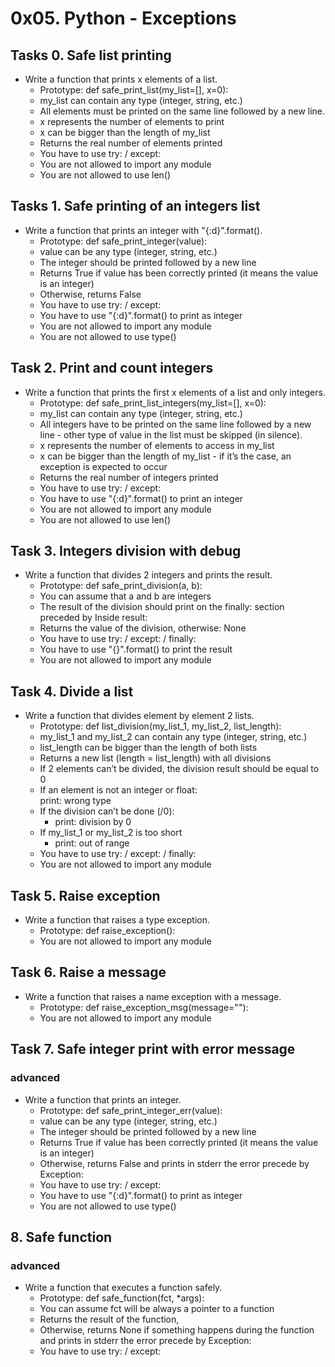# 0x05. Python - Exceptions  

## Tasks 0. Safe list printing  
- Write a function that prints x elements of a list.  
	+ Prototype: def safe_print_list(my_list=[], x=0):  
	+ my_list can contain any type (integer, string, etc.)  
	+ All elements must be printed on the same line followed by a new line.  
	+ x represents the number of elements to print  
	+ x can be bigger than the length of my_list  
	+ Returns the real number of elements printed  
	+ You have to use try: / except:  
	+ You are not allowed to import any module  
	+ You are not allowed to use len()  

## Tasks 1. Safe printing of an integers list  
- Write a function that prints an integer with "{:d}".format().  
	+ Prototype: def safe_print_integer(value):  
	+ value can be any type (integer, string, etc.)  
	+ The integer should be printed followed by a new line  
	+ Returns True if value has been correctly printed (it means the value is an integer)  
	+ Otherwise, returns False  
	+ You have to use try: / except:  
	+ You have to use "{:d}".format() to print as integer  
	+ You are not allowed to import any module  
	+ You are not allowed to use type()  

## Task 2. Print and count integers  
- Write a function that prints the first x elements of a list and only integers.  
	+ Prototype: def safe_print_list_integers(my_list=[], x=0):  
	+ my_list can contain any type (integer, string, etc.)  
	+ All integers have to be printed on the same line followed by a new line - other type of value in the list must be skipped (in silence).  
	+ x represents the number of elements to access in my_list  
	+ x can be bigger than the length of my_list - if it’s the case, an exception is expected to occur
	+ Returns the real number of integers printed  
	+ You have to use try: / except:  
	+ You have to use "{:d}".format() to print an integer  
	+ You are not allowed to import any module  
	+ You are not allowed to use len()  

## Task 3. Integers division with debug  
- Write a function that divides 2 integers and prints the result.  
	+ Prototype: def safe_print_division(a, b):  
	+ You can assume that a and b are integers  
	+ The result of the division should print on the finally: section preceded by Inside result:  
	+ Returns the value of the division, otherwise: None  
	+ You have to use try: / except: / finally:  
	+ You have to use "{}".format() to print the result  
	+ You are not allowed to import any module  
	
## Task 4. Divide a list  
- Write a function that divides element by element 2 lists.  
	+ Prototype: def list_division(my_list_1, my_list_2, list_length):  
	+ my_list_1 and my_list_2 can contain any type (integer, string, etc.)  
	+ list_length can be bigger than the length of both lists  
	+ Returns a new list (length = list_length) with all divisions  
	+ If 2 elements can’t be divided, the division result should be equal to 0  
	+ If an element is not an integer or float:  
		print: wrong type  
	+ If the division can’t be done (/0):  
		+ print: division by 0  
	+ If my_list_1 or my_list_2 is too short  
		+ print: out of range  
	+ You have to use try: / except: / finally:  
	+ You are not allowed to import any module  

## Task 5. Raise exception  
- Write a function that raises a type exception.  
	+ Prototype: def raise_exception():  
	+ You are not allowed to import any module  

## Task 6. Raise a message  
- Write a function that raises a name exception with a message.  
	+ Prototype: def raise_exception_msg(message=""):  
	+ You are not allowed to import any module  

## Task 7. Safe integer print with error message  
### advanced  
- Write a function that prints an integer.  
	+ Prototype: def safe_print_integer_err(value):  
	+ value can be any type (integer, string, etc.)  
	+ The integer should be printed followed by a new line  
	+ Returns True if value has been correctly printed (it means the value is an integer)  
	+ Otherwise, returns False and prints in stderr the error precede by Exception:  
	+ You have to use try: / except:  
	+ You have to use "{:d}".format() to print as integer  
	+ You are not allowed to use type()  

## 8. Safe function  
### advanced  
- Write a function that executes a function safely.  
	+ Prototype: def safe_function(fct, *args):  
	+ You can assume fct will be always a pointer to a function  
	+ Returns the result of the function,  
	+ Otherwise, returns None if something happens during the function and prints in stderr the error precede by Exception:  
	+ You have to use try: / except:  
